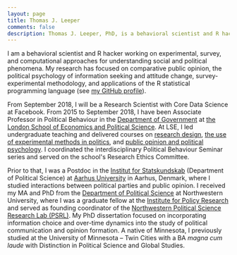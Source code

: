 ```yaml
---
layout: page
title: Thomas J. Leeper
comments: false
description: Thomas J. Leeper, PhD, is a behavioral scientist and R hacker specializing in experimental, survey, and computational methods for social data science.
---
```


I am a behavioral scientist and R hacker working on experimental, survey, and computational approaches for understanding social and political phenomena. My research has focused on comparative public opinion, the political psychology of information seeking and attitude change, survey-experimental methodology, and applications of the R statistical programming language (see [my GitHub profile](https://github.com/leeper)).

From September 2018, I will be a Research Scientist with Core Data Science at Facebook. From 2015 to September 2018, I have been Associate Professor in Political Behaviour in the [Department of Government](http://www.lse.ac.uk/government/home.aspx) at [the London School of Economics and Political Science](http://www.lse.ac.uk/home.aspx). At LSE, I led undergraduate teaching and delivered courses on [research design](http://www.thomasleeper.com/designcourse), [the use of experimental methods in politics](http://www.thomasleeper.com/exppolcourse), and [public opinion and political psychology](http://www.thomasleeper.com/exppolcourse). I coordinated the interdisciplinary Political Behaviour Seminar series and served on the school's Research Ethics Committee.

Prior to that, I was a Postdoc in the [Institut for Statskundskab](http://ps.au.dk/en/) (Department of Political Science) at [Aarhus University](http://www.au.dk/en/) in Aarhus, Denmark, where I studied interactions between political parties and public opinion. I received my MA and PhD from the [Department of Political Science](http://www.polisci.northwestern.edu/) at Northwestern University, where I was a graduate fellow at the [Institute for Policy Research](http://www.northwestern.edu/ipr/) and served as founding coordinator of the [Northwestern Political Science Research Lab (PSRL)](http://faculty.wcas.northwestern.edu/~jnd260/lab.html). My PhD dissertation focused on incorporating information choice and over-time dynamics into the study of political communication and opinion formation. A native of Minnesota, I previously studied at the University of Minnesota &#8211; Twin Cities with a BA *magna cum laude* with Distinction in Political Science and Global Studies.
